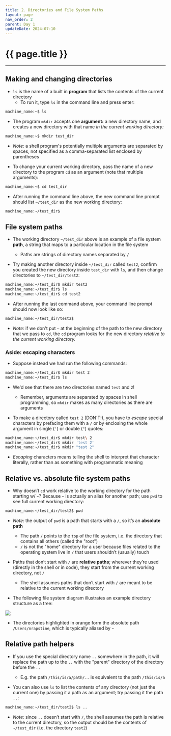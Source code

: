 ```yaml
---
title: 2. Directories and File System Paths
layout: page
nav_order: 2
parent: Day 1
updateDate: 2024-07-10
---
```


# {{ page.title }}
---

## Making and changing directories

- `ls` is the name of a built in **program** that lists the contents of the current directory
    - To run it, type `ls` in the command line and press enter:

```bash
machine_name:~$ ls
```

- The program `mkdir` accepts one **argument:** a new directory name, and creates a new directory with that name *in the current working directory:*

```bash
machine_name:~$ mkdir test_dir
```

- *Note:* a shell program's potentially multiple arguments are separated by spaces, not specified as a comma-separated list enclosed by parentheses

- To change your current working directory, pass the name of a new directory to the program `cd` as an argument (note that multiple arguments):

```bash
machine_name:~$ cd test_dir
```

- After running the command line above, the new command line prompt should list `~/test_dir` as the new working directory:

```bash
machine_name:~/test_dir$
```

## File system paths

- The working directory `~/test_dir` above is an example of a file system **path**, a string that maps to a particular location in the file system
    - Paths are strings of directory names separated by `/`

- Try making another directory inside `~/test_dir` called `test2`, confirm you created the new directory inside `test_dir` with `ls`, and then change directories to `~/test_dir/test2`:

```bash
machine_name:~/test_dir$ mkdir test2
machine_name:~/test_dir$ ls
machine_name:~/test_dir$ cd test2
```

- After running the last command above, your command line prompt should now look like so:

```bash
machine_name:~/test_dir/test2$
```

- *Note:* if we don't put `~` at the beginning of the path to the new directory that we pass to `cd`, the `cd` program looks for the new directory *relative to the current working directory.*

### Aside: escaping characters

- Suppose instead we had run the following commands:

```bash
machine_name:~/test_dir$ mkdir test 2
machine_name:~/test_dir$ ls
```

- We'd see that there are two directories named `test` and `2`!
    - Remember, arguments are separated by spaces in shell programming, so `mkdir` makes as many directories as there are arguments

- To make a directory called `test 2` (DON'T!), you have to *escape* special characters by prefacing them with a `/` or by enclosing the whole argument in single (`'`) or double (`"`) quotes:

```bash
machine_name:~/test_dir$ mkdir test\ 2
machine_name:~/test_dir$ mkdir 'test 2'
machine_name:~/test_dir$ mkdir "test 2"
```

- *Escaping* characters means telling the shell to interpret that character literally, rather than as something with programmatic meaning

## Relative vs. absolute file system paths

- Why doesn’t `cd` work relative to the working directory for the path starting w/ `~`? Because `~` is actually an alias for another path; use `pwd` to see full current working directory:

```bash
machine_name:~/test_dir/test2$ pwd
```

- *Note:* the output of `pwd` is a path that starts with a `/`, so it’s an **absolute path**
    - The path `/` points to the `top` of the file system, i.e. the directory that contains all others (called the "root")
    - `/` is not the "home" directory for a user because files related to the operating system live in `/` that users shouldn’t (usually) touch

- Paths that don’t start with `/` are **relative paths**; wherever they’re used (directly in the shell or in code), they start from the current working directory, not `/`
    - The shell assumes paths that don’t start with `/` are meant to be relative to the current working directory

- The following file system diagram illustrates an example directory structure as a tree:

![](../assets/images/home-dir-local-machine.png)

- The directories highlighted in orange form the absolute path `/Users/nrapstine`, which is typically aliased by `~`

## Relative path helpers

- If you use the special directory name `..` somewhere in the path, it will replace the path up to the `..` with the "parent" directory of the directory before the `..`
    - E.g. the path `/this/is/a/path/..` is equivalent to the path `/this/is/a`

- You can also use `ls` to list the contents of any directory (not just the current one) by passing it a path as an argument; try passing it the path `..`:

```bash
machine_name:~/test_dir/test2$ ls ..
```

- *Note:* since `..` doesn’t start with `/`, the shell assumes the path is relative to the current directory, so the output should be the contents of `~/test_dir` (i.e. the directory `test2`)